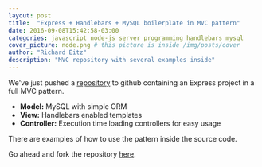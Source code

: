 ```yaml
---
layout: post
title:  "Express + Handlebars + MySQL boilerplate in MVC pattern" 
date: 2016-09-08T15:42:58-03:00
categories: javascript node-js server programming handlebars mysql
cover_picture: node.png # this picture is inside /img/posts/cover
author: "Richard Eitz"
description: "MVC repository with several examples inside"
---
```


We've just pushed a [repository][repository] to github containing an Express project in a full MVC pattern.

* **Model:** MySQL with simple ORM
* **View:** Handlebars enabled templates
* **Controller:** Execution time loading controllers for easy usage

There are examples of how to use the pattern inside the source code.

Go ahead and fork the repository [here][repository].

[repository]: https://github.com/Eitz/express-boilerplate-mvc
